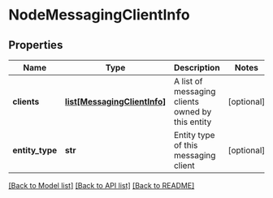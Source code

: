 # NodeMessagingClientInfo

## Properties
Name | Type | Description | Notes
------------ | ------------- | ------------- | -------------
**clients** | [**list[MessagingClientInfo]**](MessagingClientInfo.md) | A list of messaging clients owned by this entity | [optional] 
**entity_type** | **str** | Entity type of this messaging client | [optional] 

[[Back to Model list]](../README.md#documentation-for-models) [[Back to API list]](../README.md#documentation-for-api-endpoints) [[Back to README]](../README.md)

